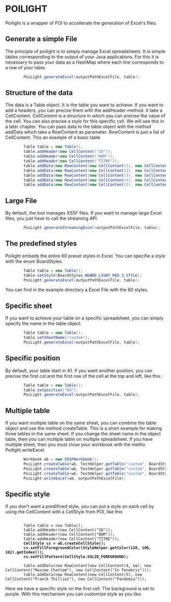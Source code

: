 # POILIGHT
Poilight is a wrapper of POI to accellerate the generation of Excel's files.

## Generate a simple File
The principle of poilight is to simply manage Excel spreadsheets. It is simple tables corresponding to the output of your Java applications.
For this it is necessary to pass your data as a HashMap where each line corresponds to a row of your table.
```java
		PoiLight.generateExcel(outputPathExcelFile, table);
```
## Structure of the data
The data is a Table object. It is the table you want to achieve. If you want to add a headers, you can precise them with the addHeader method. It take a CellContent. CellContent is a structure in which you can precise the value of the cell. You can also precise a style for this specific cell. We will see this in a later chapter.
You can pass data to the table object with the method addData which take a RowContent as parameter. RowContent is just a list of CellContent.
This an example of a basic table
```java
		Table table = new Table();
		table.addHeader(new CellContent("ID"));
		table.addHeader(new CellContent("NOM"));
		table.addHeader(new CellContent("TITRE"));
		table.addData(new RowContent(new CellContent(1), new CellContent("Henri Loevenbruck"), new CellContent("L'apothicaire")));
		table.addData(new RowContent(new CellContent(2), new CellContent("Cyril Massarotto"), new CellContent("Dieu est un pote à moi")));
		table.addData(new RowContent(new CellContent(3), new CellContent("Bernard Werber"), new CellContent("Les fourmis")));
		table.addData(new RowContent(new CellContent(4), new CellContent("Maxime Chattam"), new CellContent("In Tenebris")));
		table.addData(new RowContent(new CellContent(5), new CellContent("Franck Thilliez"), new CellContent("Pandemia")));
```

## Large File
By default, the tool manages XSSF files. If you want to manage large Excel files, you just have to call the streaming API.
```java
		PoiLight.generateStreamingExcel(outputPathExcelFile, table);
```

## The predefined styles
Poilight embeds the entire 60 preset styles in Excel. You can specifie a style with the enum BoardStyles.
```java
		Table table = new Table();
		table.setStyle(BoardStyles.BOARD_LIGHT_RED_3_STYLE);
		PoiLight.generateExcel(outputPathExcelFile, table);
```
You can find in the example directory a Excel File with the 60 styles.

## Specific sheet
If you want to achieve your table on a specific spreadsheet, you can simply specify the name in the table object.
```java
		Table table = new Table();
		table.setSheetName("custom");
		PoiLight.generateExcel(outputPathExcelFile, table);
```

## Specific position
By default, your table start in A1. If you want another position, you can precise the first col and the first row of the cell at the top and left, like this :
```java
		Table table = new Table();
		table.setposition("D8");
		PoiLight.generateExcel(outputPathExcelFile, table);
```
## Multiple table
If you want multiple table on the same sheet, you can combine the table object and use the method createTable. This is a short example for making three tables in the same sheet. If you change the sheet name in the object table, then you can multiple table on multiple spreadsheet. If you have multiple sheet, then you must close your workbook with the metho Poilight.writeExcel.
```java
		Workbook wb = new XSSFWorkbook();
		PoiLight.createTable(wb, TestHelper.getTable("custom", BoardStyles.BOARD_LIGHT_BLUE_1_STYLE, "A1"));
		PoiLight.createTable(wb, TestHelper.getTable("custom", BoardStyles.BOARD_LIGHT_BLUE_2_STYLE, "E1"));
		PoiLight.createTable(wb, TestHelper.getTable("custom", BoardStyles.BOARD_LIGHT_BLUE_3_STYLE, "I1"));
		PoiLight.writeExcel(wb, outputPathExcelFile);
```
## Specific style

If you don't want a predifined style, you can put a style on each cell by using the CellContent with a CellStyle from POI, like this

<pre><code>
		Table table = new Table();
		table.addHeader(new CellContent("ID"));
		table.addHeader(new CellContent("NOM"));
		table.addHeader(new CellContent("TITRE"));
		<b>CellStyle cs = wb.createCellStyle();</b>
		<b>cs.setFillForegroundColor(StyleHelper.getColor(128, 100, 162).getIndex());</b>
		<b>cs.setFillPattern(CellStyle.SOLID_FOREGROUND);</b>

		table.addData(new RowContent(new CellContent(4<b>, cs</b>), new CellContent("Maxime Chattam"), new CellContent("In Tenebris")));
		table.addData(new RowContent(new CellContent(5), new CellContent("Franck Thilliez"), new CellContent("Pandemia")));
</code></pre>
Here we have a specific style on the first cell. The background is set to purple. With this mechanism you can customize style as you like.
